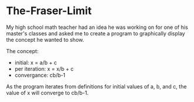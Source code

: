 # The-Fraser-Limit
My high school math teacher had an idea he was working on for one of his master's classes and asked me to create a program to 
graphically display the concept he wanted to show. 

The concept:
- initial: x = a/b + c
- per iteration: x = x/b + c
- convergance: cb/b-1

As the program iterates from definitions for initial values of a, b, and c, the value of x will converge
to cb/b-1.
